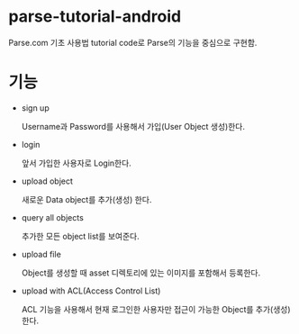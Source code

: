 # parse-tutorial-android
Parse.com 기초 사용법 tutorial code로 Parse의 기능을 중심으로 구현함.


# 기능
- sign up

    Username과 Password를 사용해서 가입(User Object 생성)한다.

- login

    앞서 가입한 사용자로 Login한다.

- upload object

	새로운 Data object를 추가(생성) 한다.

- query all objects

	추가한 모든 object list를 보여준다.

- upload file

	Object를 생성할 때 asset 디렉토리에 있는 이미지를 포함해서 등록한다.

- upload with ACL(Access Control List)

	ACL 기능을 사용해서 현재 로그인한 사용자만 접근이 가능한 Object를 추가(생성) 한다.
